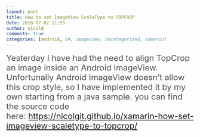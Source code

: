 ```yaml
---
layout: post
title: How to set ImageView ScaleType to TOPCROP
date: 2018-07-02 11:55
author: nicold
comments: true
categories: [android, c#, imageview, Uncategorized, xamarin]
---
```

<span style="float: none;background-color: transparent;color: #494e52;font-family: -apple-system,BlinkMacSystemFont,'Roboto','Segoe UI','Helvetica Neue','Lucida Grande',Arial,sans-serif;font-size: 22px;font-style: normal;font-variant: normal;font-weight: 400;letter-spacing: normal;text-align: left;text-decoration: none;text-indent: 0px">Yesterday I have had the need to align TopCrop an image inside an Android ImageView. Unfortunally Android ImageView doesn’t allow this crop style, so I have implemented it by my own starting from a java sample. you can find the source code here: <a href="https://nicolgit.github.io/xamarin-how-set-imageview-scaletype-to-topcrop/">https://nicolgit.github.io/xamarin-how-set-imageview-scaletype-to-topcrop/</a> </span>

&nbsp;
